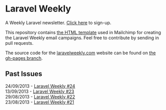 # Laravel Weekly

A Weekly Laravel newsletter. [Click here](http://laravelweekly.com) to sign-up.

This repository contains [the HTML template](newsletter.html) used in Mailchimp for creating the Laravel Weekly email campaigns. Feel free to contribute by sending in pull requests.

The source code for the [laravelweekly.com](http://laravelweekly.com) website can be found on [the gh-pages branch](https://github.com/LaravelIO/LaravelWeekly/tree/gh-pages).

## Past Issues

24/09/2013 - [Laravel Weekly #24](http://us7.campaign-archive1.com/?u=60fa14809d4de70a885daf382&id=485e74fc32)  
13/09/2013 - [Laravel Weekly #23](http://us7.campaign-archive1.com/?u=60fa14809d4de70a885daf382&id=7d3830b80c)  
29/08/2013 - [Laravel Weekly #22](http://us7.campaign-archive1.com/?u=60fa14809d4de70a885daf382&id=e3cc4c94d4)  
23/08/2013 - [Laravel Weekly #21](http://us7.campaign-archive2.com/?u=60fa14809d4de70a885daf382&id=c4862519b5)  
